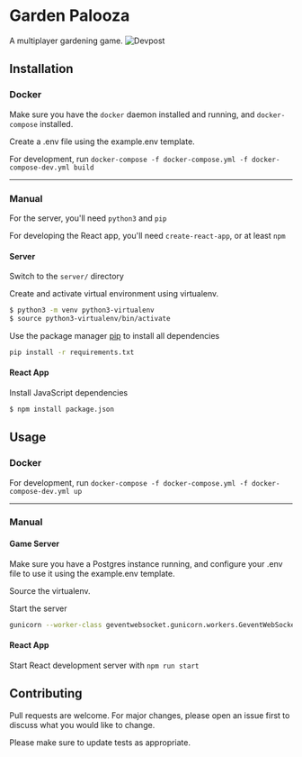# Garden Palooza

A multiplayer gardening game. 
![Devpost](https://challengepost-s3-challengepost.netdna-ssl.com/photos/production/software_photos/001/630/803/datas/gallery.jpg)

## Installation

### Docker

Make sure you have the `docker` daemon installed and running, and `docker-compose` installed.

Create a .env file using the example.env template.

For development, run `docker-compose -f docker-compose.yml -f docker-compose-dev.yml build`

---

### Manual

For the server, you'll need `python3` and `pip`

For developing the React app, you'll need `create-react-app`, or at least `npm`

#### Server

Switch to the `server/` directory

Create and activate virtual environment using virtualenv.
```bash
$ python3 -m venv python3-virtualenv
$ source python3-virtualenv/bin/activate
```

Use the package manager [pip](https://pip.pypa.io/en/stable/) to install all dependencies

```bash
pip install -r requirements.txt
```

#### React App 

Install JavaScript dependencies
```bash
$ npm install package.json

```

## Usage

### Docker

For development, run `docker-compose -f docker-compose.yml -f docker-compose-dev.yml up`

---

### Manual

#### Game Server

Make sure you have a Postgres instance running, and configure your .env file to use it using the example.env template.

Source the virtualenv.

Start the server
```bash
gunicorn --worker-class geventwebsocket.gunicorn.workers.GeventWebSocketWorker -w 1 app:app --bind=0.0.0.0:5000 --reload

```
#### React App

Start React development server with `npm run start`

## Contributing
Pull requests are welcome. For major changes, please open an issue first to discuss what you would like to change.

Please make sure to update tests as appropriate.
